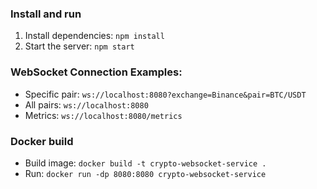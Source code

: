 ### Install and run
1. Install dependencies: `npm install`
2. Start the server: `npm start`

### WebSocket Connection Examples:
- Specific pair: `ws://localhost:8080?exchange=Binance&pair=BTC/USDT`
- All pairs: `ws://localhost:8080`
- Metrics: `ws://localhost:8080/metrics`

### Docker build
- Build image: `docker build -t crypto-websocket-service .`
- Run: `docker run -dp 8080:8080 crypto-websocket-service`